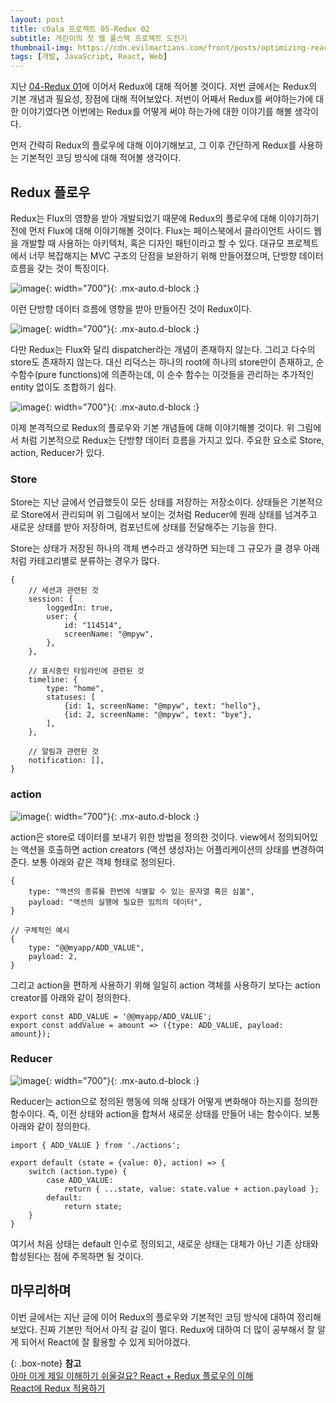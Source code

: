 ```yaml
---
layout: post
title: c0ala 프로젝트 05-Redux 02
subtitle: 개린이의 첫 웹 풀스택 프로젝트 도전기
thumbnail-img: https://cdn.evilmartians.com/front/posts/optimizing-react-virtual-dom-explained/cover-a1d5b40.png
tags: [개발, JavaScript, React, Web]
---
```


지난 [04-Redux 01](https://scw3812.github.io/2021-04-17-c0ala-project-04/)에 이어서 Redux에 대해 적어볼
것이다. 저번 글에서는 Redux의 기본 개념과 필요성, 장점에 대해 적어보았다. 저번이 어째서 Redux를 써야하는가에 
대한 이야기였다면 이번에는 Redux를 어떻게 써야 하는가에 대한 이야기를 해볼 생각이다.

먼저 간략히 Redux의 플로우에 대해 이야기해보고, 그 이후 간단하게 Redux를 사용하는 기본적인 코딩 방식에 대해
적어볼 생각이다.

## Redux 플로우

Redux는 Flux의 영향을 받아 개발되었기 때문에 Redux의 플로우에 대해 이야기하기 전에 먼저 Flux에 대해 이야기해볼 
것이다. Flux는 페이스북에서 클라이언트 사이드 웹을 개발할 때 사용하는 아키텍처, 혹은 디자인 패턴이라고 할 수 있다.
대규모 프로젝트에서 너무 복잡해지는 MVC 구조의 단점을 보완하기 위해 만들어졌으며, 단방향 데이터 흐름을 갖는 것이
특징이다.

![image](https://user-images.githubusercontent.com/49465188/115663274-3d51ad80-a37b-11eb-8fad-e81f212a67cf.png){: width="700"}{: .mx-auto.d-block :}

이런 단방향 데이터 흐름에 영향을 받아 만들어진 것이 Redux이다.

![image](https://user-images.githubusercontent.com/49465188/115663330-4f335080-a37b-11eb-9fcb-cbc1d14ad289.png){: width="700"}{: .mx-auto.d-block :}

다만 Redux는 Flux와 달리 dispatcher라는 개념이 존재하지 않는다. 그리고 다수의 store도 존재하지 않는다. 대신 리덕스는 
하나의 root에 하나의 store만이 존재하고, 순수함수(pure functions)에 의존하는데, 이 순수 함수는 이것들을 관리하는 
추가적인 entity 없이도 조합하기 쉽다.

![image](https://user-images.githubusercontent.com/49465188/115660244-b7cbfe80-a376-11eb-8ff5-539cac0ee9a0.png){: width="700"}{: .mx-auto.d-block :}

이제 본격적으로 Redux의 플로우와 기본 개념들에 대해 이야기해볼 것이다. 위 그림에서 처럼 기본적으로 Redux는 단방향 데이터
흐름을 가지고 있다. 주요한 요소로 Store, action, Reducer가 있다.

### Store

Store는 지난 글에서 언급했듯이 모든 상태를 저장하는 저장소이다. 상태들은 기본적으로 Store에서 관리되며 위 그림에서
보이는 것처럼 Reducer에 원래 상태를 넘겨주고 새로운 상태를 받아 저장하며, 컴포넌트에 상태를 전달해주는 기능을 한다.

Store는 상태가 저장된 하나의 객체 변수라고 생각하면 되는데 그 규모가 클 경우 아래처럼 카테고리별로 분류하는 경우가
많다.

```
{
    // 세션과 관련된 것
    session: {
        loggedIn: true,
        user: {
            id: "114514",
            screenName: "@mpyw",
        },
    },
    
    // 표시중인 타임라인에 관련된 것
    timeline: {
        type: "home",
        statuses: [
            {id: 1, screenName: "@mpyw", text: "hello"},
            {id: 2, screenName: "@mpyw", text: "bye"},
        ],
    },

    // 알림과 관련된 것
    notification: [],
}
```

### action

![image](https://user-images.githubusercontent.com/49465188/116798344-5f8cbd80-ab29-11eb-80ef-c7ad3e8489f7.png){: width="700"}{: .mx-auto.d-block :}

action은 store로 데이터를 보내기 위한 방법을 정의한 것이다. view에서 정의되어있는 액션을 호출하면 action creators
(액션 생성자)는 어플리케이션의 상태를 변경하여 준다. 보통 아래와 같은 객체 형태로 정의된다.

```
{
    type: "액션의 종류를 한번에 식별할 수 있는 문자열 혹은 심볼",
    payload: "액션의 실행에 필요한 임의의 데이터",
}

// 구체적인 예시
{
    type: "@@myapp/ADD_VALUE",
    payload: 2,
}
```

그리고 action을 편하게 사용하기 위해 일일히 action 객체를 사용하기 보다는 action creator를 아래와 같이 정의한다.

```
export const ADD_VALUE = '@@myapp/ADD_VALUE';
export const addValue = amount => ({type: ADD_VALUE, payload: amount});
```

### Reducer

![image](https://user-images.githubusercontent.com/49465188/116798366-a37fc280-ab29-11eb-9af6-4e3ebd501d67.png){: width="700"}{: .mx-auto.d-block :}

Reducer는 action으로 정의된 행동에 의해 상태가 어떻게 변화해야 하는지를 정의한 함수이다. 즉, 이전 상태와 action을
합쳐서 새로운 상태를 만들어 내는 함수이다. 보통 아래와 같이 정의한다.

```
import { ADD_VALUE } from './actions';

export default (state = {value: 0}, action) => {
    switch (action.type) {
        case ADD_VALUE:
            return { ...state, value: state.value + action.payload };
        default:
            return state;
    }
}
```

여기서 처음 상태는 default 인수로 정의되고, 새로운 상태는 대체가 아닌 기존 상태와 합성된다는 점에 주목하면 될 것이다.

## 마무리하며

이번 글에서는 지난 글에 이어 Redux의 플로우와 기본적인 코딩 방식에 대하여 정리해 보았다. 진짜 기본만 적어서 아직 갈 길이
멀다. Redux에 대하여 더 많이 공부해서 잘 알게 되어서 React에 잘 활용할 수 있게 되어야겠다.

{: .box-note}
**참고**    
[아마 이게 제일 이해하기 쉬울걸요? React + Redux 플로우의 이해](https://medium.com/@ca3rot/%EC%95%84%EB%A7%88-%EC%9D%B4%EA%B2%8C-%EC%A0%9C%EC%9D%BC-%EC%9D%B4%ED%95%B4%ED%95%98%EA%B8%B0-%EC%89%AC%EC%9A%B8%EA%B1%B8%EC%9A%94-react-redux-%ED%94%8C%EB%A1%9C%EC%9A%B0%EC%9D%98-%EC%9D%B4%ED%95%B4-1585e911a0a6)  
[React에 Redux 적용하기](https://medium.com/@jsh901220/react%EC%97%90-redux-%EC%A0%81%EC%9A%A9%ED%95%98%EA%B8%B0-a8e6efd745c9)

